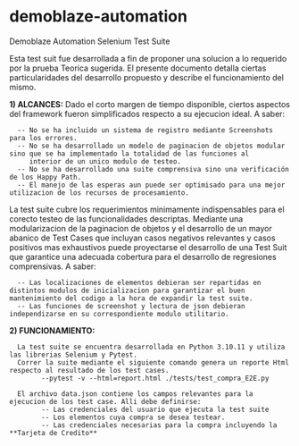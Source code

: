 # demoblaze-automation
Demoblaze Automation Selenium Test Suite


Esta test suit fue desarrollada a fin de proponer una solucion a lo requerido por la prueba Teorica sugerida.
El presente documento detalla ciertas particularidades del desarrollo propuesto y describe el funcionamiento del mismo. 

**1) ALCANCES:** Dado el corto margen de tiempo disponible, ciertos aspectos del framework fueron simplificados respecto a su ejecucion ideal. A saber:

      -- No se ha incluido un sistema de registro mediante Screenshots para los errores.
      -- No se ha desarrollado un modelo de paginacion de objetos modular sino que se ha implementado la totalidad de las funciones al 
         interior de un unico modulo de testeo.
      -- No se ha desarrollado una suite comprensiva sino una verificación de los Happy Path.
      -- El manejo de las esperas aun puede ser optimisado para una mejor utilizacion de los recursos de procesamiento. 

La test suite cubre los requerimientos minimamente indispensables para el corecto testeo de las funcionalidades descriptas.
Mediante una modularizacion de la paginacion de objetos y el desarrollo de un mayor abanico de Test Cases que incluyan casos negativos relevantes y casos positivos mas exhaustivos puede proyectarse el desarrollo de una Test Suit que garantice una adecuada cobertura para 
el desarrollo de regresiones comprensivas. A saber:

      -- Las localizaciones de elementos debieran ser repartidas en distintos modulos de inicializacion para garantizar el buen mantenimiento del codigo a la hora de expandir la test suite.
      -- Las funciones de screenshot y lectura de json debieran independizarse en su correspondiente modulo utilitario. 

**2) FUNCIONAMIENTO:** 

      La test suite se encuentra desarrollada en Python 3.10.11 y utiliza las librerias Selenium y Pytest. 
      Correr la suite mediante el siguiente comando genera un reporte Html respecto al resultado de los test cases.
            --pytest -v --html=report.html ./tests/test_compra_E2E.py

      El archivo data.json contiene los campos relevantes para la ejecucion de los test case. Alli debe definirse:
            -- Las credenciales del usuario que ejecuta la test suite
            -- Los elementos cuya compra se desea testear.
            -- Las credenciales necesarias para la compra incluyendo la **Tarjeta de Credito**
      


